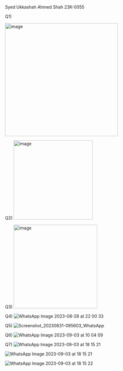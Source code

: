 Syed Ukkashah Ahmed Shah
23K-0055

Q1) 



<img width="371" alt="image" src="https://github.com/ukkashah11/PF-Fall-2023/assets/115150510/1f47d9a1-9a71-4a75-a492-3f2250dc751b">


Q2)
<img width="260" alt="image" src="https://github.com/ukkashah11/PF-Fall-2023/assets/115150510/9f9b2444-afac-457f-8926-02a2dc4ecfd6">


Q3)
<img width="275" alt="image" src="https://github.com/ukkashah11/PF-Fall-2023/assets/115150510/ef648807-66b7-4b74-8b58-ffcf5f28006d">


Q4)
![WhatsApp Image 2023-08-28 at 22 00 33](https://github.com/ukkashah11/PF-Fall-2023/assets/115150510/77923ef8-bc65-4b41-bf8a-bfef5760ea42)


Q5) 
![Screenshot_20230831-095603_WhatsApp](https://github.com/ukkashah11/PF-Fall-2023/assets/115150510/bb65f32b-494d-4668-806c-7a5d657b8284)


Q6) ![WhatsApp Image 2023-09-03 at 10 04 09](https://github.com/ukkashah11/PF-Fall-2023/assets/115150510/d8ceb0e7-5fba-41e2-a17a-e7c3d1f60eeb)




Q7)
![WhatsApp Image 2023-09-03 at 18 15 21](https://github.com/ukkashah11/PF-Fall-2023/assets/115150510/a1c7f7f1-d64f-4be3-a052-189e8826c28b)

![WhatsApp Image 2023-09-03 at 18 15 21](https://github.com/ukkashah11/PF-Fall-2023/assets/115150510/705e4047-bc2e-4046-8497-e0256e3f4993)


![WhatsApp Image 2023-09-03 at 18 15 22](https://github.com/ukkashah11/PF-Fall-2023/assets/115150510/611c0ef9-cde7-4b44-92bc-02abf6c15f92)





